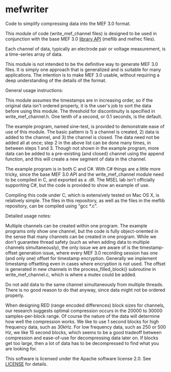 # mefwriter
Code to simplify compressing data into the MEF 3.0 format.

This module of code (write_mef_channel files) is designed to be used in conjunction with the base
MEF 3.0 [library API](https://github.com/msel-source/meflib) (meflib and mefrec files).

Each channel of data, typically an electrode pair or voltage measurement, is a time-series array of data.

This module is not intended to be the definitive way to generate MEF 3.0 files.  It is simply one approach
that is generalized and is suitable for many applications.  The intention is to make MEF 3.0 usable,
without requiring a deep understanding of the details of the format.

General usage instructions:

This module assumes the timestamps are in increasing order, so if the original data isn't ordered properly,
it is the user's job to sort the data before using this module.  The threshold for discontinuity is specified
in write_mef_channel.h.  One tenth of a second, or 0.1 seconds, is the default.

The example program, named sine-test, is provided to demonstrate ease of use of this module.  The basic
pattern is 1) a channel is created, 2) data is added to the channel, and 3) the channel is closed.  The data
need not be added all at once; step 2 in the above list can be done many times, in between steps 1 and 3.  Though 
not shown in the example program, more data can be added to a pre-existing (and closed) channel using 
the append function, and this will create a new segment of data in the channel.

The example program is in both C and C#.  With C# things are a little more tricky, since the base MEF 3.0
API and the write_mef_channel module need to be compiled in C, and exported as a .dll.  The MSEL lab
isn't officially supporiting C#, but the code is provided to show an example of use.

Compiling this code under C, which is extensively tested on Mac OS X, is relatively simple.  The files
in this repository, as well as the files in the meflib repository, can be compiled using "gcc *.c".

Detailed usage notes:

Multiple channels can be created within one program.  The example programs only show one channel, but
the code is fully object-oriented in the sense that many channels can be created in one program.  While we don't
guarantee thread safety (such as when adding data to multiple channels simultaneously), the only issue we are 
aware of is the timestamp-offset generation issue, where every MEF 3.0 recording session has one (and only one)
offset for timestamp encryption.  Generally we implement timestamp offsetting even in cases where encryption 
is not used.  The offset is generated in new channels in the process_filled_block() subroutine in 
write_mef_channel.c, which is where a mutex could be added.

Do not add data to the same channel simultaneously from multiple threads.  There is no good reason to do that
anyway, since data might not be ordered properly.

When designing RED (range encoded differences) block sizes for channels, our research suggests optimal 
compression occurs in the 20000 to 30000 samples-per-block range.  Of course the nature of the data
will determine how well the compression works.  We like to use 1 second blocks for high frequency data,
such as 30kHz.  For low frequency data, such as 250 or 500 Hz, we like 15 second blocks, which seems to
be a good tradeoff between compression and ease-of-use for decompressing data later on.  If blocks get
too large, then a lot of data has to be decompressed to find what you are looking for.

This software is licensed under the Apache software license 2.0. See [LICENSE](./LICENSE) for details.
